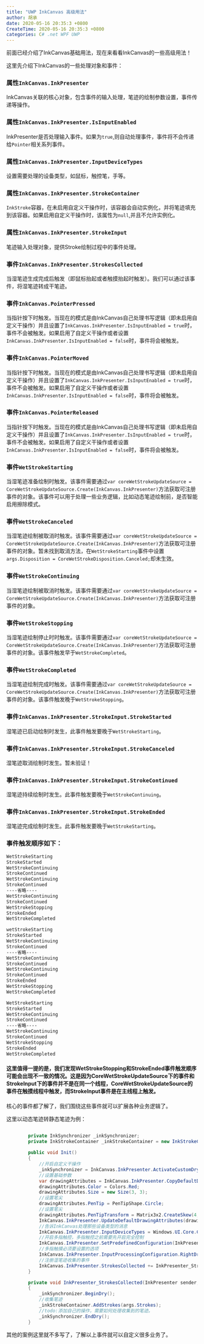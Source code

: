```yaml
---
title: "UWP InkCanvas 高级用法"
author: 胡承
date: 2020-05-16 20:35:3 +0800
CreateTime: 2020-05-16 20:35:3 +0800
categories: C# .net WPF UWP
---
```


前面已经介绍了InkCanvas基础用法，现在来看看InkCanvas的一些高级用法！

<!-- more -->
这里先介绍下InkCanvas的一些处理对象和事件：

### 属性`InkCanvas.InkPresenter` ###

InkCanvas关联的核心对象，包含事件的输入处理，笔迹的绘制参数设置，事件传递等操作。

### 属性`InkCanvas.InkPresenter.IsInputEnabled` ###
InkPresenter是否处理输入事件。如果为`true`,则自动处理事件，事件将不会传递给`Pointer`相关系列事件。

### 属性`InkCanvas.InkPresenter.InputDeviceTypes` ###
设置需要处理的设备类型，如鼠标，触控笔，手等。

### 属性`InkCanvas.InkPresenter.StrokeContainer` ###
`InkStroke`容器，在未启用自定义干操作时，该容器会自动实例化，并将笔迹填充到该容器。如果启用自定义干操作时，该属性为`null`,并且不允许实例化。

### 属性`InkCanvas.InkPresenter.StrokeInput` ###
笔迹输入处理对象，提供Stroke绘制过程中的事件处理。

### 事件`InkCanvas.InkPresenter.StrokesCollected` ###
当湿笔迹生成完成后触发（即鼠标抬起或者触摸抬起时触发）。我们可以通过该事件，将湿笔迹转成干笔迹。

### 事件`InkCanvas.PointerPressed` ###
当指针按下时触发。当现在的模式是由InkCanvas自己处理书写逻辑（即未启用自定义干操作）并且设置了`InkCanvas.InkPresenter.IsInputEnabled = true`时，事件不会被触发。如果启用了自定义干操作或者设置`InkCanvas.InkPresenter.IsInputEnabled = false`时，事件将会被触发。

### 事件`InkCanvas.PointerMoved` ###
当指针按下时触发。当现在的模式是由InkCanvas自己处理书写逻辑（即未启用自定义干操作）并且设置了`InkCanvas.InkPresenter.IsInputEnabled = true`时，事件不会被触发。如果启用了自定义干操作或者设置`InkCanvas.InkPresenter.IsInputEnabled = false`时，事件将会被触发。

### 事件`InkCanvas.PointerReleased` ###
当指针按下时触发。当现在的模式是由InkCanvas自己处理书写逻辑（即未启用自定义干操作）并且设置了`InkCanvas.InkPresenter.IsInputEnabled = true`时，事件不会被触发。如果启用了自定义干操作或者设置`InkCanvas.InkPresenter.IsInputEnabled = false`时，事件将会被触发。

### 事件`WetStrokeStarting` ###
当湿笔迹准备绘制时触发。该事件需要通过`var coreWetStrokeUpdateSource = CoreWetStrokeUpdateSource.Create(InkCanvas.InkPresenter)`方法获取可注册事件的对象。该事件可以用于处理一些业务逻辑，比如动态笔迹绘制前，是否智能启用擦除模式。

### 事件`WetStrokeCanceled` ###
当湿笔迹绘制被取消时触发。该事件需要通过`var coreWetStrokeUpdateSource = CoreWetStrokeUpdateSource.Create(InkCanvas.InkPresenter)`方法获取可注册事件的对象。暂未找到取消方法，在`WetStrokeStarting`事件中设置`args.Disposition = CoreWetStrokeDisposition.Canceled;`却未生效。

### 事件`WetStrokeContinuing` ###
当湿笔迹绘制被取消时触发。该事件需要通过`var coreWetStrokeUpdateSource = CoreWetStrokeUpdateSource.Create(InkCanvas.InkPresenter)`方法获取可注册事件的对象。

### 事件`WetStrokeStopping` ###
当湿笔迹绘制停止时时触发。该事件需要通过`var coreWetStrokeUpdateSource = CoreWetStrokeUpdateSource.Create(InkCanvas.InkPresenter)`方法获取可注册事件的对象。该事件触发早于`WetStrokeCompleted`。

### 事件`WetStrokeCompleted` ###
当湿笔迹绘制完成时触发。该事件需要通过`var coreWetStrokeUpdateSource = CoreWetStrokeUpdateSource.Create(InkCanvas.InkPresenter)`方法获取可注册事件的对象。该事件触发晚于`WetStrokeStopping`。

### 事件`InkCanvas.InkPresenter.StrokeInput.StrokeStarted`
湿笔迹已启动绘制时发生，此事件触发要晚于`WetStrokeStarting`。

### 事件`InkCanvas.InkPresenter.StrokeInput.StrokeCanceled`
湿笔迹取消绘制时发生。暂未验证！

### 事件`InkCanvas.InkPresenter.StrokeInput.StrokeContinued`
湿笔迹持续绘制时发生。此事件触发要晚于`WetStrokeContinuing`。

### 事件`InkCanvas.InkPresenter.StrokeInput.StrokeEnded`
湿笔迹完成绘制时发生。此事件触发要晚于`WetStrokeStarting`。

### 事件触发顺序如下：

```txt
WetStrokeStarting
StrokeStarted
WetStrokeContinuing
StrokeContinued
WetStrokeContinuing
StrokeContinued
----省略----
WetStrokeContinuing
StrokeContinued
WetStrokeStopping
StrokeEnded
WetStrokeCompleted

wetStrokeStarting
StrokeStarted
WetStrokeContinuing
StrokeContinued
----省略----
WetStrokeContinuing
StrokeContinued
WetStrokeContinuing
StrokeContinued
StrokeEnded
WetStrokeStopping
WetStrokeCompleted

WetStrokeStarting
StrokeStarted
WetStrokeContinuing
StrokeContinued
----省略----
WetStrokeContinuing
StrokeContinued
WetStrokeStopping
StrokeEnded
WetStrokeCompleted
```
#### 这里值得一提的是，我们发现WetStrokeStopping和StrokeEnded事件触发顺序可能会出现不一致的情况。这是因为CoreWetStrokeUpdateSource下的事件和StrokeInput下的事件并不是在同一个线程，CoreWetStrokeUpdateSource的事件在触摸线程中触发，而StrokeInput事件是在主线程上触发。 ####

核心的事件都了解了，我们围绕这些事件就可以扩展各种业务逻辑了。

这里以动态笔迹转静态笔迹为例：

```cs

        private InkSynchronizer _inkSynchronizer; 
        private InkStrokeContainer _inkStrokeContainer = new InkStrokeContainer();
        
        public void Init()
        {
            //开启自定义干操作
            _inkSynchronizer = InkCanvas.InkPresenter.ActivateCustomDrying();
            //设置基础参数
            var drawingAttributes = InkCanvas.InkPresenter.CopyDefaultDrawingAttributes();
            drawingAttributes.Color = Colors.Red;
            drawingAttributes.Size = new Size(3, 3);
            //设置笔尖
            drawingAttributes.PenTip = PenTipShape.Circle;
            //设置笔尖
            drawingAttributes.PenTipTransform = Matrix3x2.CreateSkew(4, 4);
            InkCanvas.InkPresenter.UpdateDefaultDrawingAttributes(drawingAttributes);
            //告诉InkCanvas处理那些设备类型的消息
            InkCanvas.InkPresenter.InputDeviceTypes = Windows.UI.Core.CoreInputDeviceTypes.Mouse | Windows.UI.Core.CoreInputDeviceTypes.Pen | Windows.UI.Core.CoreInputDeviceTypes.Touch;
            //开启多指触控，多指触控之前需要先开启完全控制
            InkCanvas.InkPresenter.SetPredefinedConfiguration(InkPresenterPredefinedConfiguration.SimpleMultiplePointer);
            //多指触摸必须要设置的选项
            InkCanvas.InkPresenter.InputProcessingConfiguration.RightDragAction = InkInputRightDragAction.LeaveUnprocessed;
            //注册湿笔迹收集的事件
            InkCanvas.InkPresenter.StrokesCollected += InkPresenter_StrokesCollected;
        }

        private void InkPresenter_StrokesCollected(InkPresenter sender, InkStrokesCollectedEventArgs args)
        {
            _inkSynchronizer.BeginDry();
            //收集笔迹
            _inkStrokeContainer.AddStrokes(args.Strokes);
            //todo:添加自己的操作，需要如何处理收集到的笔迹。
            _inkSynchronizer.EndDry();
        }

```

其他的案例这里就不多写了，了解以上事件就可以自定义很多业务了。